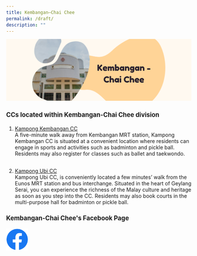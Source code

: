 ```yaml
---
title: Kembangan–Chai Chee
permalink: /draft/
description: ""
---
```


![](/images/Banners/About%20K-CC.png)

<div>
	<p style=" font-size:120%; margin-top: 0px; line-height:1.35; padding:10px 0 0 0"><b>CCs located within Kembangan-Chai Chee division</b></p>
</div>

<ol>
	<li><u>Kampong Kembangan CC</u></li>
		<div style="padding:0 0 30px 0">A five-minute walk away from Kembangan MRT station, Kampong Kembangan CC is situated at a convenient location where residents can engage in sports and activities such as badminton and pickle ball. Residents may also register for classes such as ballet and taekwondo.</div>
	<li><u>Kampong Ubi CC</u></li>
			<div>Kampong Ubi CC, is conveniently located a few minutes’ walk from the Eunos MRT station and bus interchange. Situated in the heart of Geylang Serai, you can experience the richness of the Malay culture and heritage as soon as you step into the CC. Residents may also book courts in the multi-purpose hall for badminton or pickle ball.</div>
</ol>

<div>
	<p style=" font-size:120%; margin-top: 0px; line-height:1.35; padding:10px 0 0 0"><b>Kembangan-Chai Chee's Facebook Page</b></p>
</div>


<div style="padding:0 0 100px 0">
		<a href="https://www.facebook.com/KembanganChaiChee" style="display:block;"><img src="/images/Logos/f_logo_RGB-Blue_100.png" style="max-width:60px; max-height:60px; float:left;"></a>
</div>